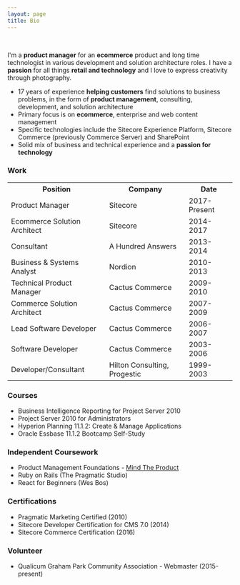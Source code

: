 ```yaml
---
layout: page
title: Bio
---
```

<br/>

I'm a **product manager** for an **ecommerce** product and long time technologist in various development and solution architecture roles. I have a **passion** for all things **retail and technology** and I love to express creativity through photography.

- 17 years of experience **helping customers** find solutions to business problems, in the form of **product management**, consulting, development, and solution architecture
- Primary focus is on **ecommerce**, enterprise and web content management
- Specific technologies include the Sitecore Experience Platform, Sitecore Commerce (previously Commerce Server) and SharePoint
- Solid mix of business and technical experience and a **passion for technology**

### Work

<table class="bio-table"><tr><th>Position</th><th>Company</th><th>Date</th>
</tr>
<tr>
<td>Product Manager</td>
<td>Sitecore</td>
<td>2017-Present</td>
</tr>
<tr>
<td>Ecommerce Solution Architect</td>
<td>Sitecore</td>
<td>2014-2017</td>
</tr>
<tr>
<td>Consultant</td>
<td>A Hundred Answers</td>
<td>2013-2014</td>
</tr>
<tr>
<td>Business & Systems Analyst</td>
<td>Nordion</td>
<td>2010-2013</td>
</tr>
<tr>
<td>Technical Product Manager</td>
<td>Cactus Commerce</td>
<td>2009-2010</td>
</tr>
<tr>
<td>Commerce Solution Architect</td>
<td>Cactus Commerce</td>
<td>2007-2009</td>
</tr>
<tr>
<td>Lead Software Developer</td>
<td>Cactus Commerce</td>
<td>2006-2007</td>
</tr>
<tr>
<td>Software Developer</td>
<td>Cactus Commerce</td>
<td>2003-2006</td>
</tr>
<tr>
<td>Developer/Consultant</td>
<td>Hilton Consulting, Progestic</td>
<td>1999-2003</td>
</tr>
</table>

### Courses

* Business Intelligence Reporting for Project Server 2010
* Project Server 2010 for Administrators
* Hyperion Planning 11.1.2: Create & Manage Applications
* Oracle Essbase 11.1.2 Bootcamp Self-Study

### Independent Coursework

* Product Management Foundations - [Mind The Product](https://www.mindtheproduct.com/product-management-training/mind-product-training-public-workshops/)
* Ruby on Rails (The Pragmatic Studio)
* React for Beginners (Wes Bos)

### Certifications

* Pragmatic Marketing Certified (2010)
* Sitecore Developer Certification for CMS 7.0  (2014)
* Sitecore Commerce Certification (2016)

### Volunteer

* Qualicum Graham Park Community Association - Webmaster (2015-present)

